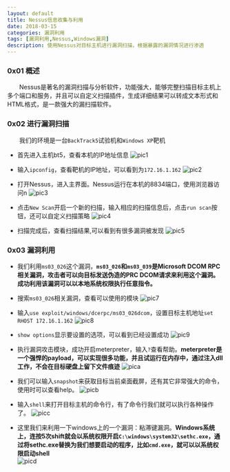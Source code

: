 ```yaml
---
layout: default
title: Nessus信息收集与利用
date: 2018-03-15
categories: 漏洞利用
tags: [漏洞利用,Nessus,Windows漏洞]
description: 使用Nessus对目标主机进行漏洞扫描，根据暴露的漏洞情况进行渗透
---
```


### 0x01 概述
&emsp;&emsp;Nessus是著名的漏洞扫描与分析软件，功能强大，能够完整扫描目标主机上多个端口和服务，并且可以自定义扫描插件，生成详细结果可以转成文本形式和HTML格式，是一款强大的漏扫描软件。

### 0x02 进行漏洞扫描
&emsp;&emsp;我们的环境是一台`BackTrack5`试验机和`Windows XP`靶机

* 首先进入主机bt5，查看本机的IP地址信息
![pic1](http://101.132.99.228/post_img/nessus1.png)

* 输入`ipconfig`，查看靶机的IP地址，可以看到为`172.16.1.162`
![pic2](http://101.132.99.228/post_img/nessus2.png)

* 打开Nessus，进入主界面。Nessus运行在本机的8834端口，使用浏览器访问n
![pic3](http://101.132.99.228/post_img/nessus3.png)

* 点击`New Scan`开启一个新的扫描，输入相应的扫描信息后，点击`run scan`按钮，还可以自定义扫描策略
![pic4](http://101.132.99.228/post_img/nessus4.png)

* 扫描完成后，查看扫描结果,可以看到有很多漏洞被发现
![pic5](http://101.132.99.228/post_img/nessus5.png)

### 0x03 漏洞利用

* 我们利用`ms03_026`这个漏洞，**`ms03_026`和`ms03_039`是Microsoft DCOM RPC相关漏洞，攻击者可以向目标发送伪造的PRC DCOM请求来利用这个漏洞。成功利用该漏洞可以以本地系统权限执行任意指令。**

* 搜索`ms03_026`相关漏洞，查看可以使用的模块
![pic7](http://101.132.99.228/post_img/nessus7.png)

* 输入`use exploit/windows/dcerpc/ms03_026dcom`，设置目标主机地址`set RHOST 172.16.1.162`
![pic8](http://101.132.99.228/post_img/nessus8.png)

* `show options`显示要设置的选项，可以看到已经设置成功
![pic9](http://101.132.99.228/post_img/nessus9.png)

* 执行漏洞攻击模块，成功开启meterpreter，输入`?`查看帮助。**meterpreter是一个强悍的payload，可以实现很多功能，并且试运行在内存中，通过注入dll工作，不会在目标硬盘上留下文件痕迹**
![pica](http://101.132.99.228/post_img/nessusa.png)

* 我们可以输入`snapshot`来获取目标当前桌面截屏，还有其它非常强大的命令，使用时可以查看help。
![picb](http://101.132.99.228/post_img/nessusb.png)

* 输入`shell`来打开目标主机的命令行，有了命令行我们就可以执行各种操作了。
![picc](http://101.132.99.228/post_img/nessusc.png)

* 这里我们来利用一下windows上的一个漏洞：粘滞键漏洞。**Windows系统上，连按5次shift就会以系统权限开启`C:\windows\system32\sethc.exe`，通过将sethc.exe替换为我们想要启动的程序，比如`cmd.exe`，就可以以系统权限启动shell**<br>
![picd](http://101.132.99.228/post_img/nessusd.png)
